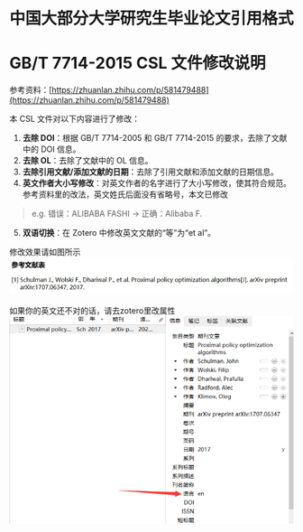 # 中国大部分大学研究生毕业论文引用格式
# GB/T 7714-2015 CSL 文件修改说明

参考资料：[https://zhuanlan.zhihu.com/p/581479488](https://zhuanlan.zhihu.com/p/581479488)

本 CSL 文件对以下内容进行了修改：

1. **去除 DOI**：根据 GB/T 7714-2005 和 GB/T 7714-2015 的要求，去除了文献中的 DOI 信息。
2. **去除 OL**：去除了文献中的 OL 信息。
3. **去除引用文献/添加文献的日期**：去除了引用文献和添加文献的日期信息。
4. **英文作者大小写修改**：对英文作者的名字进行了大小写修改，使其符合规范。参考资料里的改法，英文姓氏后面没有省略号，本文已修改 
>   e.g. 错误：ALIBABA FASHI → 正确：Alibaba F.
5. **双语切换**：在 Zotero 中修改英文文献的“等”为“et al”。

修改效果请如图所示 ![biblio.jpg](biblio.jpg)

如果你的英文还不对的话，请去zotero里改属性
 ![property.png](property.png)
